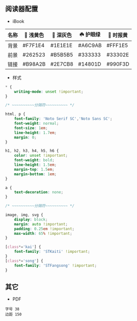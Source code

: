 ## 阅读器配置

- iBook

| 名称 |  浅黄色 |  深灰色 | ☘️ 护眼绿 | 🍂 时报黄 |
| --- | --- | --- | --- | --- |
| 背景 | #F7F1E4 | #1E1E1E | #A6C9AB | #FFF1E5 |
| 前景 | #262523 | #B5B5B5 | #333333 | #33302E |
| 链接 | #B98A2B | #2E7CB8 | #14801D | #990F3D |


- 样式

```css
* {
    writing-mode: unset !important;
}

/* ~~~~~~~~~~分隔符~~~~~~~~~~ */

html, p {
    font-family: 'Noto Serif SC','Noto Sans SC';
    font-weight: normal;
    font-size: 1em;
    line-height: 1.7em;
    margin: 0;
}

h1, h2, h3, h4, h5, h6 {
    color: unset !important;
    font-weight: bold;
    line-height: 1.5em;
    margin-top: 1.5em;
    margin-bottom: 1em;
}

a {
    text-decoration: none;
}

/* ~~~~~~~~~~分隔符~~~~~~~~~~ */

image, img, svg {
    display: block;
    margin: auto !important;
    padding: 0.25em !important;
    max-width: 65% !important;
}

[class*='kai'] {
    font-family: 'STKaiti' !important;
}
[class*='song'] {
    font-family: 'STFangsong' !important;
}
```

## 其它

- PDF
```
字号 38
边距 150
```

